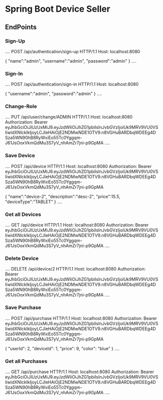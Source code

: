 # Spring Boot Device Seller

## EndPoints

### Sign-Up
....
POST /api/authentication/sign-up HTTP/1.1
Host: localhost:8080

{
"name":"admin",
"username":"admin",
"password":"admin"
}
....

### Sign-In
....
POST /api/authentication/sign-in HTTP/1.1
Host: localhost:8080

{
"username":"admin",
"password":"admin"
}
....

### Change-Role
....
PUT /api/user/change/ADMIN HTTP/1.1
Host: localhost:8080
Authorization: Bearer eyJhbGciOiJIUzUxMiJ9.eyJzdWIiOiJhZG1pbiIsInJvbGVzIjoiUk9MRV9VU0VSIiwidXNlcklkIjoyLCJleHAiOjE2NDMwNDE1OTV9.n8VGHuBARDbqWDEEg4DSza5WN90hB8RyWxiEo55Tc0Yggqm-J61JsOoxVkmQdMu3S7yV_nhAmZr7jni-p9GpMA
....

### Save Device
....
POST /api/device HTTP/1.1
Host: localhost:8080
Authorization: Bearer eyJhbGciOiJIUzUxMiJ9.eyJzdWIiOiJhZG1pbiIsInJvbGVzIjoiUk9MRV9VU0VSIiwidXNlcklkIjoyLCJleHAiOjE2NDMwNDE1OTV9.n8VGHuBARDbqWDEEg4DSza5WN90hB8RyWxiEo55Tc0Yggqm-J61JsOoxVkmQdMu3S7yV_nhAmZr7jni-p9GpMA

{
"name":"device-2",
"description":"desc-2",
"price":15.5,
"deviceType":"TABLET"
}
....

### Get all Devices
....
GET /api/device HTTP/1.1
Host: localhost:8080
Authorization: Bearer eyJhbGciOiJIUzUxMiJ9.eyJzdWIiOiJhZG1pbiIsInJvbGVzIjoiUk9MRV9VU0VSIiwidXNlcklkIjoyLCJleHAiOjE2NDMwNDE1OTV9.n8VGHuBARDbqWDEEg4DSza5WN90hB8RyWxiEo55Tc0Yggqm-J61JsOoxVkmQdMu3S7yV_nhAmZr7jni-p9GpMA
....

### Delete Device
....
DELETE /api/device/2 HTTP/1.1
Host: localhost:8080
Authorization: Bearer eyJhbGciOiJIUzUxMiJ9.eyJzdWIiOiJhZG1pbiIsInJvbGVzIjoiUk9MRV9VU0VSIiwidXNlcklkIjoyLCJleHAiOjE2NDMwNDE1OTV9.n8VGHuBARDbqWDEEg4DSza5WN90hB8RyWxiEo55Tc0Yggqm-J61JsOoxVkmQdMu3S7yV_nhAmZr7jni-p9GpMA
....

### Save Purchase
....
POST /api/purchase HTTP/1.1
Host: localhost:8080
Authorization: Bearer eyJhbGciOiJIUzUxMiJ9.eyJzdWIiOiJhZG1pbiIsInJvbGVzIjoiUk9MRV9VU0VSIiwidXNlcklkIjoyLCJleHAiOjE2NDMwNDE1OTV9.n8VGHuBARDbqWDEEg4DSza5WN90hB8RyWxiEo55Tc0Yggqm-J61JsOoxVkmQdMu3S7yV_nhAmZr7jni-p9GpMA

{
"userId": 2,
"deviceId": 1,
"price": 9,
"color": "blue"
}
....

### Get all Purchases
....
GET /api/purchase HTTP/1.1
Host: localhost:8080
Authorization: Bearer eyJhbGciOiJIUzUxMiJ9.eyJzdWIiOiJhZG1pbiIsInJvbGVzIjoiUk9MRV9VU0VSIiwidXNlcklkIjoyLCJleHAiOjE2NDMwNDE1OTV9.n8VGHuBARDbqWDEEg4DSza5WN90hB8RyWxiEo55Tc0Yggqm-J61JsOoxVkmQdMu3S7yV_nhAmZr7jni-p9GpMA
....